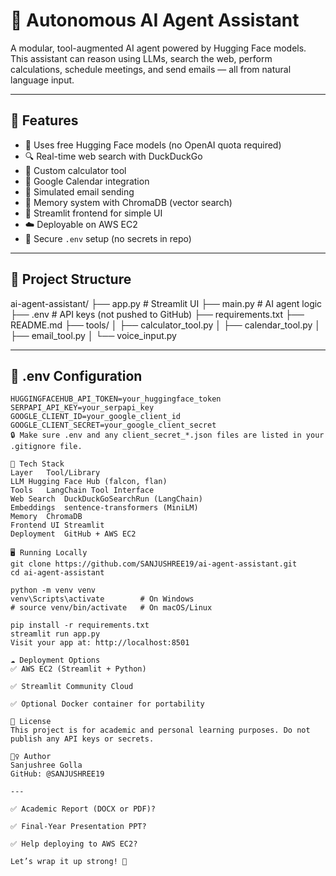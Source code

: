 # 🤖 Autonomous AI Agent Assistant

A modular, tool-augmented AI agent powered by Hugging Face models. This assistant can reason using LLMs, search the web, perform calculations, schedule meetings, and send emails — all from natural language input.

---

## 🚀 Features

- 🧠 Uses free Hugging Face models (no OpenAI quota required)
- 🔍 Real-time web search with DuckDuckGo
- 🧮 Custom calculator tool
- 📅 Google Calendar integration
- 📧 Simulated email sending
- 🧠 Memory system with ChromaDB (vector search)
- 🎨 Streamlit frontend for simple UI
- ☁️ Deployable on AWS EC2
- 🔐 Secure `.env` setup (no secrets in repo)

---

## 📂 Project Structure

ai-agent-assistant/
├── app.py # Streamlit UI
├── main.py # AI agent logic
├── .env # API keys (not pushed to GitHub)
├── requirements.txt
├── README.md
├── tools/
│ ├── calculator_tool.py
│ ├── calendar_tool.py
│ ├── email_tool.py
│ └── voice_input.py

---

## 🔑 .env Configuration

```env
HUGGINGFACEHUB_API_TOKEN=your_huggingface_token
SERPAPI_API_KEY=your_serpapi_key
GOOGLE_CLIENT_ID=your_google_client_id
GOOGLE_CLIENT_SECRET=your_google_client_secret
🔒 Make sure .env and any client_secret_*.json files are listed in your .gitignore file.

🧠 Tech Stack
Layer	Tool/Library
LLM	Hugging Face Hub (falcon, flan)
Tools	LangChain Tool Interface
Web Search	DuckDuckGoSearchRun (LangChain)
Embeddings	sentence-transformers (MiniLM)
Memory	ChromaDB
Frontend UI	Streamlit
Deployment	GitHub + AWS EC2

🖥️ Running Locally
git clone https://github.com/SANJUSHREE19/ai-agent-assistant.git
cd ai-agent-assistant

python -m venv venv
venv\Scripts\activate        # On Windows
# source venv/bin/activate   # On macOS/Linux

pip install -r requirements.txt
streamlit run app.py
Visit your app at: http://localhost:8501

☁️ Deployment Options
✅ AWS EC2 (Streamlit + Python)

✅ Streamlit Community Cloud

✅ Optional Docker container for portability

📘 License
This project is for academic and personal learning purposes. Do not publish any API keys or secrets.

🙋‍♀️ Author
Sanjushree Golla
GitHub: @SANJUSHREE19

---

✅ Academic Report (DOCX or PDF)?

✅ Final-Year Presentation PPT?

✅ Help deploying to AWS EC2?

Let’s wrap it up strong! 💪

